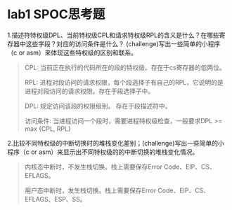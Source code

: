 # lab1 SPOC思考题

1.描述符特权级DPL、当前特权级CPL和请求特权级RPL的含义是什么？在哪些寄存器中这些字段？对应的访问条件是什么？ (challenge)写出一些简单的小程序（c or asm）来体现这些特权级的区别和联系。
 
> CPL: 	当前正在执行的代码所在的段的特权级。存在于cs寄存器的低两位。
> 
> RPL:		进程对段访问的请求权限，每个段选择子有自己的RPL，它说明的是进程对段访问的请求权限。存在于段选择子中。
> 
> DPL:		规定访问该段的权限级别。 存在于段描述符中。
> 
> 访问条件:	当进程访问一个段时，需要进程特权级检查，一般要求DPL >= max {CPL, RPL} 
> 




2.比较不同特权级的中断切换时的堆栈变化差别；(challenge)写出一些简单的小程序（c or asm）来显示出不同特权级的的中断切换的堆栈变化情况。

> 内核态中断时，不发生栈切换。栈上需要保存Error Code、EIP、CS、EFLAGS。
> 
> 用户态中断时，发生栈切换。栈上需要保存Error Code、EIP、CS、EFLAGS、ESP、SS。
